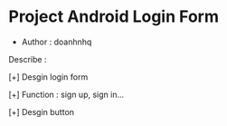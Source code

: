 # Project Android Login Form
- Author : doanhnhq

Describe :

[+] Desgin login form  

[+] Function : sign up, sign in...

[+] Desgin button




